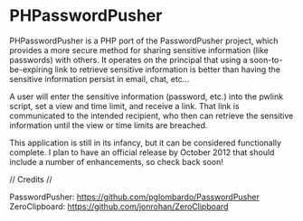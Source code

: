 PHPasswordPusher
================

PHPasswordPusher is a PHP port of the PasswordPusher project, which provides a
more secure method for sharing sensitive information (like passwords) with 
others. It operates on the principal that using a soon-to-be-expiring link to
retrieve sensitive information is better than having the sensitive 
information persist in email, chat, etc...

A user will enter the sensitive information (password, etc.) into the pwlink 
script, set a view and time limit, and receive a link. That link is 
communicated to the intended recipient, who then can retrieve the sensitive
information until the view or time limits are breached.

This application is still in its infancy, but it can be considered 
functionally complete. I plan to have an official release by October 2012 
that should include a number of enhancements, so check back soon!


// Credits //

PasswordPusher: https://github.com/pglombardo/PasswordPusher
ZeroClipboard: https://github.com/jonrohan/ZeroClipboard